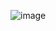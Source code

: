 ![image](https://github.com/DosapatiNiharika/Portfolio/assets/155795902/51026432-4f86-4261-8a9d-b6fbd60870b4)
